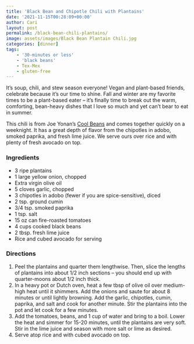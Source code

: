 ```yaml
---
title: 'Black Bean and Chipotle Chili with Plantains'
date: '2021-11-15T00:28:09+00:00'
author: Cari
layout: post
permalink: /black-bean-chili-plantains/
image: assets/images/Black Bean Plantain Chili.jpg
categories: [dinner]
tags:
    - '30-minutes or less'
    - 'black beans'
    - Tex-Mex
    - gluten-free
---
```


It’s soup, chili, and stew season everyone! Vegan and plant-based friends, celebrate because it’s our time to shine. Fall and winter are my favorite times to be a plant-based eater – it’s finally time to break out the warm, comforting, bean-heavy dishes that I love so much and yet can’t bear to eat in summer.

This chili is from Joe Yonan’s [Cool Beans](https://www.joeyonan.com/my-books/) and comes together quickly on a weeknight. It has a great depth of flavor from the chipotles in adobo, smoked paprika, and fresh lime juice. We serve ours over rice and with plenty of fresh avocado on top.

<h3> Ingredients </h3>

- 3 ripe plantains
- 1 large yellow onion, chopped
- Extra virgin olive oil
- 5 cloves garlic, chopped
- 3 chipotles in adobo (fewer if you are spice-sensitive), diced
- 2 tsp. ground cumin
- 3/4 tsp. smoked paprika
- 1 tsp. salt
- 15 oz can fire-roasted tomatoes
- 4 cups cooked black beans
- 2 tbsp. fresh lime juice
- Rice and cubed avocado for serving

<h3> Directions </h3>

1. Peel the plantains and quarter them lengthwise. Then, slice the lengths of plantains into about 1/2 inch sections – you should end up with quarter-moons about 1/2 inch thick.
2. In a heavy pot or Dutch oven, heat a few tbsp of olive oil over medium-high heat until it shimmers. Add the onions and saute for about 8 minutes or until lightly browning. Add the garlic, chipotles, cumin, paprika, and salt and cook for another minute. Stir the plantains into the pot and let cook for a few minutes.
3. Add the tomatoes, beans, and 1 cup of water and bring to a boil. Lower the heat and simmer for 15-20 minutes, until the plantains are very soft. Stir in the lime juice and season with more salt or lime as desired.
4. Serve atop rice and with cubed avocado on top.